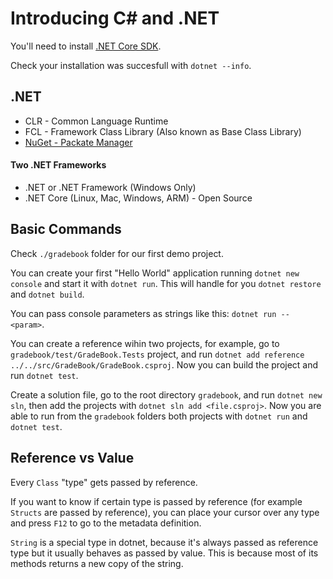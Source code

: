 # Introducing C# and .NET

You'll need to install [.NET Core SDK](https://dotnet.microsoft.com/download/dotnet-core/current/runtime).

Check your installation was succesfull with `dotnet --info`.

## .NET

* CLR - Common Language Runtime
* FCL - Framework Class Library (Also known as Base Class Library)
* [NuGet - Packate Manager](https://www.nuget.org/)

#### Two .NET Frameworks

* .NET or .NET Framework (Windows Only)
* .NET Core (Linux, Mac, Windows, ARM) - Open Source

## Basic Commands

Check `./gradebook` folder for our first demo project.

You can create your first "Hello World" application running `dotnet new console` and start it with `dotnet run`. This will handle for you `dotnet restore` and `dotnet build`.

You can pass console parameters as strings like this: `dotnet run -- <param>`.

You can create a reference wihin two projects, for example, go to `gradebook/test/GradeBook.Tests` project, and run `dotnet add reference ../../src/GradeBook/GradeBook.csproj`. Now you can build the project and run `dotnet test`.

Create a solution file, go to the root directory `gradebook`, and run `dotnet new sln`, then add the projects with `dotnet sln add <file.csproj>`. Now you are able to run from the `gradebook` folders both projects with `dotnet run` and `dotnet test`.

## Reference vs Value

Every `Class` "type" gets passed by reference.

If you want to know if certain type is passed by reference (for example `Structs` are passed by reference), you can place your cursor over any type and press `F12` to go to the metadata definition.

`String` is a special type in dotnet, because it's always passed as reference type but it usually behaves as passed by value. This is because most of its methods returns a new copy of the string.